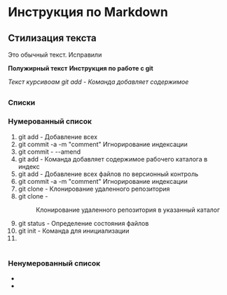 # Инструкция по Markdown

## Стилизация текста
Это обычный текст. Исправили 

**Полужирный текст**
**Инструкция по работе с git**

*Текст курсивоам*
*git add - Команда добавляет содержимое*

##
### Списки  
### Нумерованный список

1. git add - Добавление всех 
2. git commit -a -m "comment" Игнорирование индексации
3. git commit - --amend 
4. git add - Команда добавляет содержимое рабочего каталога в индекс
5. git add - Добавление всех файлов по версионный контроль
6. git commit -a -m "comment" Игнорирование индексации
7. git clone - <remote> Клонирование удаленного репозитория
8. git clone - <remote> <dir> Клонирование удаленного репозитория в указанный каталог
9. git status - Определение состояния файлов
10. git init - Команда для инициализации
11. 

#
### Ненумерованный список 
* 
* 


